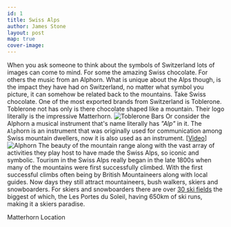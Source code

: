 ```yaml
---
id: 1
title: Swiss Alps
author: James Stone
layout: post
map: true
cover-image: 
---
```


When you ask someone to think about the symbols of Switzerland lots of images can come to mind. For some the amazing Swiss chocolate. For others the music from an Alphorn. What is unique about the Alps though, is the impact they have had on Switzerland, no matter what symbol you picture, it can somehow be related back to the mountains.
Take Swiss chocolate. One of the most exported brands from Switzerland is Toblerone. Toblerone not has only is there chocolate shaped like a mountain. Their logo literally is the impressive Matterhorn.
![Toblerone Bars](https://upload.wikimedia.org/wikipedia/commons/thumb/0/0b/Toblerone_Bars.jpg/400px-Toblerone_Bars.jpg)
Or consider the Alphorn a musical instrument that's name literally has *"Alp"* in it. The `Alp`horn is an instrument that was originally used for communication among Swiss mountain dwellers, now it is also used as an instrument. [[Video](https://www.youtube.com/watch?v=vfQC-XaNEpM)]
![Alphorn](http://img.myswitzerland.com/mys/n49486/images/buehne/alphornblaeser.jpg)
The beauty of the mountain range along with the vast array of activities they play host to have made the Swiss Alps, so iconic and symbolic.
Tourism in the Swiss Alps really began in the late 1800s when many of the mountains were first successfully climbed. With the first successful climbs often being by British Mountaineers along with local guides. Now days they still attract mountaineers, bush walkers, skiers and snowboarders.
For skiers and snowboarders there are over [30 ski fields](https://en.wikipedia.org/wiki/List_of_ski_areas_and_resorts_in_Switzerland) the biggest of which, the Les Portes du Soleil, having 650km of ski runs, making it a skiers paradise.
 
 					
<div class="quote-with-name"><!--quote with small font-size-->
    <span>Matterhorn Location</span>
    <div id="map"></div><!--quote-->
</div><!--end quote-small-->


<script>$('#map').vectorMap({
    map: 'ch_mill',
    hoverOpacity: 0.7,
    hoverColor: false,
    markerStyle: {
        initial: {
            fill: '#F8E23B',
            stroke: '#383f47'
        }
    },
    regionStyle: {
        initial: {
            fill: "#f2e8b6"
        },
        hover: {
            fill: '#e8b84d'
        }
    },
    backgroundColor: 'rgba(252, 251, 248, 0.75)',
    markers:  [
        {latLng: [45.976389, 7.658333], name: 'Matterhorn'}
    ]
});
</script>